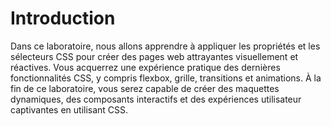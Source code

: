 # Introduction

Dans ce laboratoire, nous allons apprendre à appliquer les propriétés et les sélecteurs CSS pour créer des pages web attrayantes visuellement et réactives. Vous acquerrez une expérience pratique des dernières fonctionnalités CSS, y compris flexbox, grille, transitions et animations. À la fin de ce laboratoire, vous serez capable de créer des maquettes dynamiques, des composants interactifs et des expériences utilisateur captivantes en utilisant CSS.
